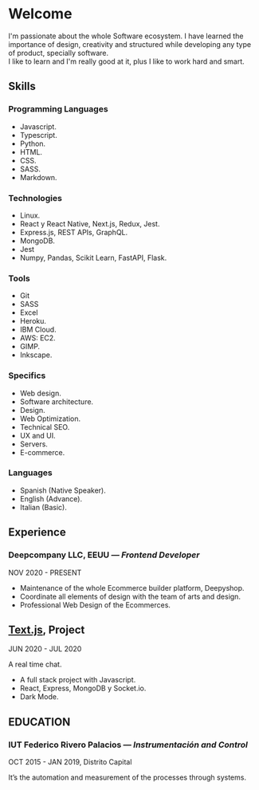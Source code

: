 # Welcome
I'm passionate about the whole Software ecosystem. I have learned the importance of design, creativity and structured while developing any type of product, specially software.
<br>
I like to learn and I'm really good at it, plus I like to work hard and smart.

## Skills
### Programming Languages
- Javascript.
- Typescript.
- Python.
- HTML.
- CSS.
- SASS.
- Markdown.

### Technologies
- Linux.
- React y React Native, Next.js, Redux, Jest.
- Express.js, REST APIs, GraphQL.
- MongoDB.
- Jest
- Numpy, Pandas, Scikit Learn, FastAPI, Flask.

### Tools
- Git
- SASS
- Excel
- Heroku.
- IBM Cloud.
- AWS: EC2.
- GIMP.
- Inkscape.

### Specifics
- Web design.
- Software architecture.
- Design.
- Web Optimization.
- Technical SEO.
- UX and UI.
- Servers.
- E-commerce.

### Languages
- Spanish (Native Speaker).
- English (Advance).
- Italian (Basic).

## Experience

### **Deepcompany LLC, EEUU** *— Frontend Developer*
NOV 2020 - PRESENT

- Maintenance of the whole Ecommerce builder platform, Deepyshop.
- Coordinate all elements of design with the team of arts and design.
- Professional Web Design of the Ecommerces.


## **[Text.js](https://henryjperez.github.io/text-js/), Project**

JUN 2020 - JUL 2020

A real time chat.

- A full stack project with Javascript.
- React, Express, MongoDB y Socket.io.
- Dark Mode.




## EDUCATION 

### **IUT Federico Rivero Palacios** *— Instrumentación and Control*

OCT 2015 - JAN 2019, Distrito Capital

It’s the automation and measurement of the processes through systems.

<!--
**henryjperez/henryjperez** is a ✨ _special_ ✨ repository because its `README.md` (this file) appears on your GitHub profile.

Here are some ideas to get you started:

- 🔭 I’m currently working on ...
- 🌱 I’m currently learning ...
- 👯 I’m looking to collaborate on ...
- 🤔 I’m looking for help with ...
- 💬 Ask me about ...
- 📫 How to reach me: ...
- 😄 Pronouns: ...
- ⚡ Fun fact: ...
-->

